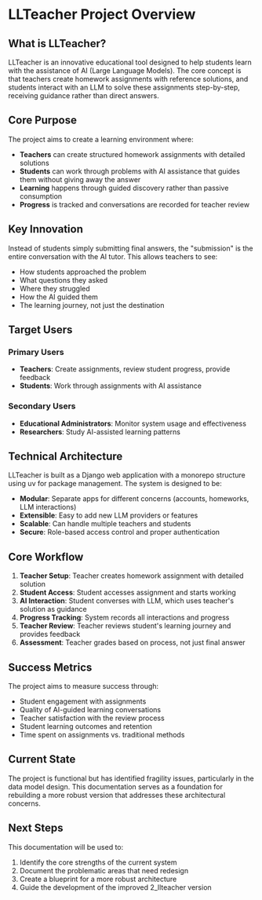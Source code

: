 # LLTeacher Project Overview

## What is LLTeacher?

LLTeacher is an innovative educational tool designed to help students learn with the assistance of AI (Large Language Models). The core concept is that teachers create homework assignments with reference solutions, and students interact with an LLM to solve these assignments step-by-step, receiving guidance rather than direct answers.

## Core Purpose

The project aims to create a learning environment where:
- **Teachers** can create structured homework assignments with detailed solutions
- **Students** can work through problems with AI assistance that guides them without giving away the answer
- **Learning** happens through guided discovery rather than passive consumption
- **Progress** is tracked and conversations are recorded for teacher review

## Key Innovation

Instead of students simply submitting final answers, the "submission" is the entire conversation with the AI tutor. This allows teachers to see:
- How students approached the problem
- What questions they asked
- Where they struggled
- How the AI guided them
- The learning journey, not just the destination

## Target Users

### Primary Users
- **Teachers**: Create assignments, review student progress, provide feedback
- **Students**: Work through assignments with AI assistance

### Secondary Users
- **Educational Administrators**: Monitor system usage and effectiveness
- **Researchers**: Study AI-assisted learning patterns

## Technical Architecture

LLTeacher is built as a Django web application with a monorepo structure using uv for package management. The system is designed to be:

- **Modular**: Separate apps for different concerns (accounts, homeworks, LLM interactions)
- **Extensible**: Easy to add new LLM providers or features
- **Scalable**: Can handle multiple teachers and students
- **Secure**: Role-based access control and proper authentication

## Core Workflow

1. **Teacher Setup**: Teacher creates homework assignment with detailed solution
2. **Student Access**: Student accesses assignment and starts working
3. **AI Interaction**: Student converses with LLM, which uses teacher's solution as guidance
4. **Progress Tracking**: System records all interactions and progress
5. **Teacher Review**: Teacher reviews student's learning journey and provides feedback
6. **Assessment**: Teacher grades based on process, not just final answer

## Success Metrics

The project aims to measure success through:
- Student engagement with assignments
- Quality of AI-guided learning conversations
- Teacher satisfaction with the review process
- Student learning outcomes and retention
- Time spent on assignments vs. traditional methods

## Current State

The project is functional but has identified fragility issues, particularly in the data model design. This documentation serves as a foundation for rebuilding a more robust version that addresses these architectural concerns.

## Next Steps

This documentation will be used to:
1. Identify the core strengths of the current system
2. Document the problematic areas that need redesign
3. Create a blueprint for a more robust architecture
4. Guide the development of the improved 2_llteacher version
